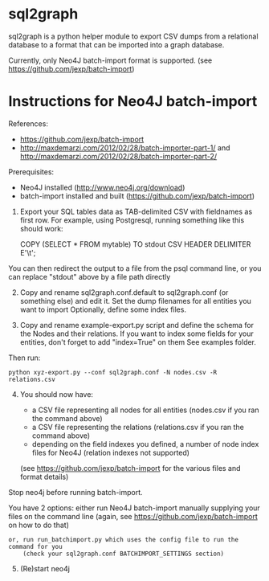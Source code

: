 sql2graph
=========

sql2graph is a python helper module to export CSV dumps from a relational database
to a format that can be imported into a graph database.

Currently, only Neo4J batch-import format is supported.
(see https://github.com/jexp/batch-import)

Instructions for Neo4J batch-import
===================================

References:
* https://github.com/jexp/batch-import
* http://maxdemarzi.com/2012/02/28/batch-importer-part-1/
    and http://maxdemarzi.com/2012/02/28/batch-importer-part-2/

Prerequisites:
- Neo4J installed (http://www.neo4j.org/download)
- batch-import installed and built (https://github.com/jexp/batch-import)

1) Export your SQL tables data as TAB-delimited CSV with fieldnames as first row.
For example, using Postgresql, running something like this should work:

    COPY (SELECT * FROM mytable) TO stdout CSV HEADER DELIMITER E'\t';

You can then redirect the output to a file from the psql command line,
or you can replace "stdout" above by a file path directly

2) Copy and rename sql2graph.conf.default to sql2graph.conf (or something else)
and edit it.
Set the dump filenames for all entities you want to import
Optionally, define some index files.

3) Copy and rename example-export.py script
and define the schema for the Nodes and their relations.
If you want to index some fields for your entities, don't forget to add
"index=True" on them
See examples folder.

Then run:

    python xyz-export.py --conf sql2graph.conf -N nodes.csv -R relations.csv

4) You should now have:
    - a CSV file representing all nodes for all entities
        (nodes.csv if you ran the command above)
    - a CSV file representing the relations
        (relations.csv if you ran the command above)
    - depending on the field indexes you defined, a number of
        node index files for Neo4J (relation indexes not supported)

    (see https://github.com/jexp/batch-import for the various files and format details)

Stop neo4j before running batch-import.

You have 2 options:
    either run Neo4J batch-import manually supplying your files on the command line
    (again, see https://github.com/jexp/batch-import on how to do that)

    or, run run_batchimport.py which uses the config file to run the command for you
        (check your sql2graph.conf BATCHIMPORT_SETTINGS section)


5) (Re)start neo4j

